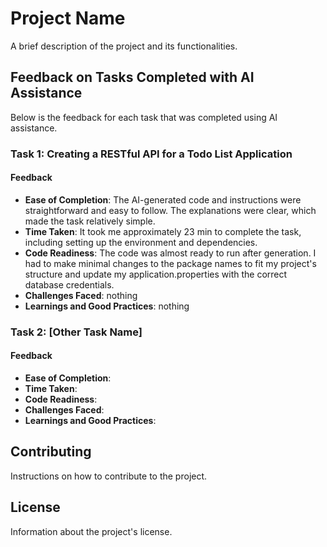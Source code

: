 # Project Name

A brief description of the project and its functionalities.

## Feedback on Tasks Completed with AI Assistance

Below is the feedback for each task that was completed using AI assistance.

### Task 1: Creating a RESTful API for a Todo List Application

#### Feedback

- **Ease of Completion**: The AI-generated code and instructions were straightforward and easy to follow. The explanations were clear, which made the task relatively simple.
- **Time Taken**: It took me approximately 23 min to complete the task, including setting up the environment and dependencies.
- **Code Readiness**: The code was almost ready to run after generation. I had to make minimal changes to the package names to fit my project's structure and update my application.properties with the correct database credentials.
- **Challenges Faced**: nothing
- **Learnings and Good Practices**: nothing

### Task 2: [Other Task Name]

#### Feedback

- **Ease of Completion**:
- **Time Taken**:
- **Code Readiness**:
- **Challenges Faced**:
- **Learnings and Good Practices**:

<!-- Repeat the structure above for each task -->

## Contributing

Instructions on how to contribute to the project.

## License

Information about the project's license.
